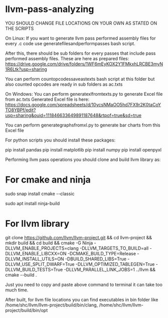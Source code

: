 # llvm-pass-analyzing

YOU SHOULD CHANGE FILE LOCATIONS ON YOUR OWN AS STATED ON THE SCRIPTS

On Linux:
If you want to generate llvm pass performed assembly files for every .c code use generatefilesandperformpasses bash script.

After this, there should be sub folders for every passes that include pass performed assembly files.
These are here as prepared files: https://drive.google.com/drive/folders/1WF6mEyKOX2Y1FMkxhLRCBE3myN1R6Ltk?usp=sharing

You can perform countopcodessaveastexts bash script at this folder but also counted opcodes are ready in sub folders as ac.txts

On Windows:
You can perform generatexlfromtexts.py to generate Excel file from ac.txts
Generated Excel file is here: https://docs.google.com/spreadsheets/d/10ycsNMaOO5hd7FX9r2K0taCoYTO8YBPf/edit?usp=sharing&ouid=111846633649891187648&rtpof=true&sd=true

You can perform generategraphsfromxl.py to generate bar charts from this Excel file

For python scripts you should install these packages:

pip install pandas
pip install matplotlib
pip install numpy
pip install openpyxl

Performing llvm pass operations you should clone and build llvm library as:

# For cmake and ninja
sudo snap install cmake --classic

sudo apt install ninja-build

# For llvm library
git clone https://github.com/llvm/llvm-project.git && cd llvm-project && mkdir build && cd build && cmake -G Ninja -DLLVM_ENABLE_PROJECTS=clang -DLLVM_TARGETS_TO_BUILD=all -DLLVM_ENABLE_LIBCXX=ON -DCMAKE_BUILD_TYPE=Release -DLLVM_INSTALL_UTILS=ON -DBUILD_SHARED_LIBS=True -DLLVM_USE_SPLIT_DWARF=True -DLLVM_OPTIMIZED_TABLEGEN=True -DLLVM_BUILD_TESTS=True -DLLVM_PARALLEL_LINK_JOBS=1 ../llvm && cmake --build .

Just you need to copy and paste above command to terminal it can take too much time.

After built, for llvm file locations you can find executables in bin folder like /home/shc/llvm/llvm-project/build/bin/clang, /home/shc/llvm/llvm-project/build/bin/opt
